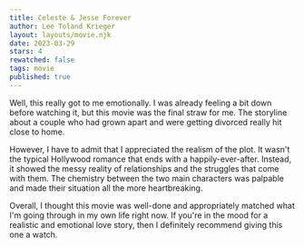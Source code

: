 ```yaml
---
title: Celeste & Jesse Forever
author: Lee Toland Krieger
layout: layouts/movie.njk
date: 2023-03-29
stars: 4
rewatched: false
tags: movie
published: true
---
```


Well, this really got to me emotionally. I was already feeling a bit down before watching it, but this movie was the final straw for me. The storyline about a couple who had grown apart and were getting divorced really hit close to home.

However, I have to admit that I appreciated the realism of the plot. It wasn't the typical Hollywood romance that ends with a happily-ever-after. Instead, it showed the messy reality of relationships and the struggles that come with them. The chemistry between the two main characters was palpable and made their situation all the more heartbreaking.

Overall, I thought this movie was well-done and appropriately matched what I'm going through in my own life right now. If you're in the mood for a realistic and emotional love story, then I definitely recommend giving this one a watch.